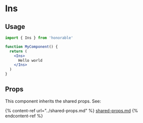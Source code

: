# Ins

## Usage

```jsx
import { Ins } from 'honorable'

function MyComponent() {
  return (
    <Ins>
      Hello world
    </Ins>
  )
}
```

## Props

This component inherits the shared props. See:

{% content-ref url="../shared-props.md" %}
[shared-props.md](../shared-props.md)
{% endcontent-ref %}

